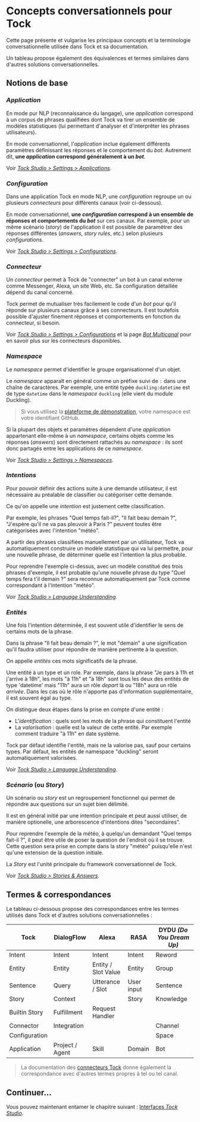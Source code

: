 # Concepts conversationnels pour Tock

Cette page présente et vulgarise les principaux concepts et la terminologie conversationnelle utilisée 
dans Tock et sa documentation.

Un tableau propose également des équivalences et termes similaires dans d'autres solutions conversationnelles.

## Notions de base

### _Application_

En mode pur NLP (reconnaissance du langage), une _application_ correspond à un corpus de phrases qualifiées dont Tock va 
tirer un ensemble de modèles statistiques (lui permettant d'analyser et d'interprêter les phrases utilisateurs).

En mode conversationnel, l'_application_ inclue également différents paramètres définissant les réponses et le 
comportement du _bot_. Autrement dit, **une _application_ correspond généralement à un _bot_**.

Voir [_Tock Studio > Settings > Applications_](studio/configuration.md#longlet-applications).

### _Configuration_

Dans une application Tock en mode NLP, une _configuration_ regroupe un ou plusieurs _connecteurs_ pour différents 
canaux (voir ci-dessous).

En mode conversationnel, **une _configuration_ correspond à un ensemble de réponses et comportements du _bot_** 
sur ces canaux. Par exemple, pour un même scénario (_story_) de l'application il est possible de paramétrer des réponses 
différentes (_answers_, _story rules_, etc.) selon plusieurs _configurations_.

Voir [_Tock Studio > Settings > Configurations_](studio/configuration.md#longlet-configurations).

### _Connecteur_

Un _connecteur_ permet à Tock de "connecter" un bot à un canal externe comme Messenger, Alexa, un site Web, etc.
Sa configuration détaillée dépend du canal concerné.

Tock permet de mutualiser très facilement le code d'un _bot_ pour qu'il réponde sur plusieurs canaux grâce à ses 
connecteurs. Il est toutefois possible d'ajuster finement réponses et comportements en fonction du connecteur, si besoin. 

Voir [_Tock Studio > Settings > Configurations_](studio/configuration.md##gerer-les-connecteurs) et
la page [_Bot Multicanal_](guides/canaux.md) pour en savoir plus sur les connecteurs disponibles.

### _Namespace_

Le _namespace_ permet d'identifier le groupe organisationnel d'un objet.

Le _namespace_ apparaît en général comme un préfixe suivi de `:` dans une chaîne de caractères.
Par exemple, une entité typée `duckling:datetime` est de type `datetime` dans le _namespace_ `duckling` (elle vient
du module Duckling).

> Si vous utilisez la [plateforme de démonstration](https://demo.tock.ai/), votre namespace est votre identifiant GitHub.

Si la plupart des objets et paramètres dépendent d'une _application_ appartenant elle-même à un _namespace_,
certains objets comme les réponses (_answers_) sont directement rattachés au _namespace_ :
ils sont donc partagés entre les applications de ce _namespace_.

Voir [_Tock Studio > Settings > Namespaces_](studio/configuration.md#longlet-namespaces).

### _Intentions_

Pour pouvoir définir des actions suite à une demande utilisateur, 
il est nécessaire au préalable de classifier ou catégoriser cette demande. 

Ce qu'on appelle une _intention_ est justement cette classification.

Par exemple, les phrases "Quel temps fait-il?", "Il fait beau demain ?", "J'espère qu'il ne va pas pleuvoir à Paris ?"
peuvent toutes être catégorisées avec l'intention "météo".

A partir des phrases classifiées manuellement par un utilisateur, 
Tock va automatiquement construire un modèle statistique qui va lui permettre,
pour une nouvelle phrase, de déterminer quelle est l'intention la plus probable.

Pour reprendre l'exemple ci-dessus, avec un modèle constitué des trois phrases d'exemple, 
il est probable qu'une nouvelle phrase du type "Quel temps fera t'il demain ?" sera reconnue
automatiquement par Tock comme correspondant à l'intention "météo".

Voir [_Tock Studio > Language Understanding_](studio/nlu.md).

### _Entités_

Une fois l'intention déterminée, il est souvent utile d'identifier le sens de certains mots de la phrase.

Dans la phrase "Il fait beau demain ?", le mot "demain" a une signification qu'il faudra utiliser
pour répondre de manière pertinente à la question. 

On appelle _entités_ ces mots significatifs de la phrase. 

Une entité à un type et un role. Par exemple, dans la phrase "Je pars à 11h et j'arrive à 18h", 
les mots "à 11h" et "à 18h" sont tous les deux des entités de type 'datetime' 
mais "11h" aura un rôle _depart_ là ou "18h" aura un rôle _arrivée_.
Dans les cas où le rôle n'apporte pas d'information supplémentaire, il est souvent égal au type.

On distingue deux étapes dans la prise en compte d'une entité :

- L'_identification_ : quels sont les mots de la phrase qui constituent l'entité
- La _valorisation_ : quelle est la valeur de cette entité. Par exemple comment traduire "à 11h" en date système.

Tock par défaut identifie l'entité, mais ne la valorise pas, sauf pour certains types.
Par défaut, les entités de namespace "duckling" seront automatiquement valorisées.

Voir [_Tock Studio > Language Understanding_](studio/nlu.md).

### _Scénario_ (ou _Story_)

Un scénario ou _story_ est un regroupement fonctionnel qui permet de répondre aux questions
 sur un sujet bien délimité.
 
Il est en général initié par une intention principale et peut aussi utiliser, de manière optionelle,
une arborescence d'intentions dites "secondaires".

Pour reprendre l'exemple de la météo, à quelqu'un demandant "Quel temps fait-il ?", 
il peut être utile de poser la question de l'endroit où il se trouve. 
Cette question sera prise en compte dans la story "météo" puisqu'elle n'est qu'une extension
de la question initiale.

La _Story_ est l'unité principale du framework conversationnel de Tock.

Voir [_Tock Studio > Stories & Answers_](studio/stories-and-answers.md).

## Termes & correspondances

Le tableau ci-dessous propose des correspondances entre les termes utilisés dans Tock et d'autres 
solutions conversationnelles :

| Tock             | DialogFlow           | Alexa               | RASA                | DYDU _(Do You Dream Up)_ |
|------------------|----------------------|---------------------|---------------------|--------------------------|
| Intent           | Intent               | Intent              | Intent              | Reword                   |
| Entity           | Entity               | Entity / Slot Value | Entity              | Group                    |
| Sentence         | Query                | Utterance / Slot    | User input          | Sentence                 |
| Story            | Context              |                     | Story               | Knowledge                |
| Builtin Story    | Fulfillment          | Request Handler     |                     |                          |
| Connector        | Integration          |                     |                     | Channel                  |
| Configuration    |                      |                     |                     | Space                    |
| Application      | Project / Agent      | Skill               | Domain              | Bot                      |

> La documentation des [connecteurs Tock](guides/canaux.md) donne également la correspondance avec d'autres termes propres à 
> tel ou tel canal.

## Continuer...

Vous pouvez maintenant entamer le chapitre suivant : [Interfaces _Tock Studio_](studio.md). 

